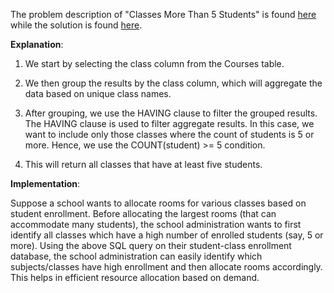 The problem description of "Classes More Than 5 Students" is found [here](https://leetcode.com/problems/classes-more-than-5-students/description/) while the solution is found [here](https://github.com/aurimas13/Solutions-To-Problems/blob/main/LeetCode/SQL%20Solutions/Classes%20More%20Than%205%20Students/classes.sql).

**Explanation**:

1. We start by selecting the class column from the Courses table.

2. We then group the results by the class column, which will aggregate the data based on unique class names.

3. After grouping, we use the HAVING clause to filter the grouped results. The HAVING clause is used to filter aggregate results. In this case, we want to include only those classes where the count of students is 5 or more. Hence, we use the COUNT(student) >= 5 condition.

4. This will return all classes that have at least five students.

**Implementation**:

Suppose a school wants to allocate rooms for various classes based on student enrollment. Before allocating the largest rooms (that can accommodate many students), the school administration wants to first identify all classes which have a high number of enrolled students (say, 5 or more). Using the above SQL query on their student-class enrollment database, the school administration can easily identify which subjects/classes have high enrollment and then allocate rooms accordingly. This helps in efficient resource allocation based on demand.
